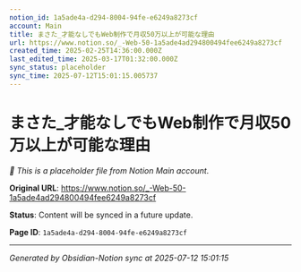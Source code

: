```yaml
---
notion_id: 1a5ade4a-d294-8004-94fe-e6249a8273cf
account: Main
title: まさた_才能なしでもWeb制作で月収50万以上が可能な理由
url: https://www.notion.so/_-Web-50-1a5ade4ad294800494fee6249a8273cf
created_time: 2025-02-25T14:36:00.000Z
last_edited_time: 2025-03-17T01:32:00.000Z
sync_status: placeholder
sync_time: 2025-07-12T15:01:15.005737
---
```


# まさた_才能なしでもWeb制作で月収50万以上が可能な理由

*🔄 This is a placeholder file from Notion Main account.*

**Original URL**: https://www.notion.so/_-Web-50-1a5ade4ad294800494fee6249a8273cf

**Status**: Content will be synced in a future update.

**Page ID**: `1a5ade4a-d294-8004-94fe-e6249a8273cf`

---

*Generated by Obsidian-Notion sync at 2025-07-12 15:01:15*
